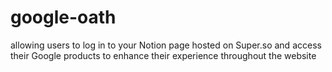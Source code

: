 # google-oath
allowing users to log in to your Notion page hosted on Super.so and access their Google products to enhance their experience throughout the website
